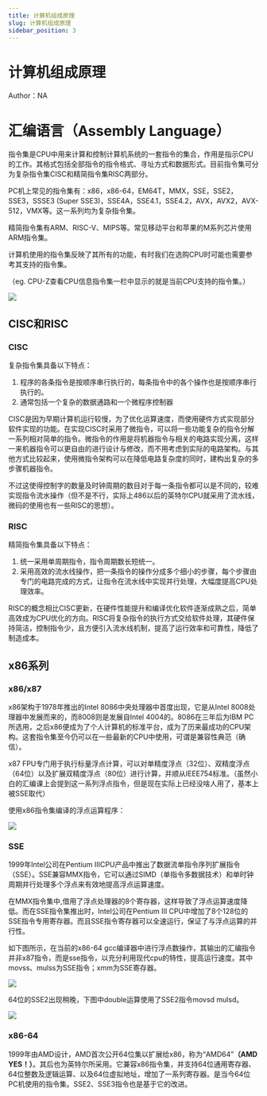 ```yaml
---
title: 计算机组成原理
slug: 计算机组成原理
sidebar_position: 3
---
```



# 计算机组成原理

Author：NA

# 汇编语言（Assembly Language）

指令集是CPU中用来计算和控制计算机系统的一套指令的集合，作用是指示CPU的工作。其格式包括全部指令的指令格式、寻址方式和数据形式。目前指令集可分为复杂指令集CISC和精简指令集RISC两部分。

PC机上常见的指令集有：x86，x86-64，EM64T，MMX，SSE，SSE2，SSE3，SSSE3 (Super SSE3)，SSE4A，SSE4.1，SSE4.2，AVX，AVX2，AVX-512，VMX等。这一系列均为复杂指令集。

精简指令集有ARM、RISC-V、MIPS等。常见移动平台和苹果的M系列芯片使用ARM指令集。

计算机使用的指令集反映了其所有的功能，有时我们在选购CPU时可能也需要参考其支持的指令集。

（eg. CPU-Z查看CPU信息指令集一栏中显示的就是当前CPU支持的指令集。）

![](/assets/IT9abJB0moHckRxGaSacW4Minwg.png)

## CISC和RISC

### CISC

复杂指令集具备以下特点：

1. 程序的各条指令是按顺序串行执行的，每条指令中的各个操作也是按顺序串行执行的。
2. 通常包括一个复杂的数据通路和一个微程序控制器

CISC是因为早期计算机运行较慢，为了优化运算速度，而使用硬件方式实现部分软件实现的功能。在实现CISC时采用了微指令，可以将一些功能复杂的指令分解一系列相对简单的指令。微指令的作用是将机器指令与相关的电路实现分离，这样一来机器指令可以更自由的进行设计与修改，而不用考虑到实际的电路架构。与其他方式比较起来，使用微指令架构可以在降低电路复杂度的同时，建构出复杂的多步骤机器指令。

不过这使得控制字的数量及时钟周期的数目对于每一条指令都可以是不同的，较难实现指令流水操作（但不是不行，实际上486以后的英特尔CPU就采用了流水线，微码的使用也有一些RISC的思想）。

### RISC

精简指令集具备以下特点：

1. 统一采用单周期指令，指令周期数长短统一。
2. 采用高效的流水线操作，把一条指令的操作分成多个细小的步骤，每个步骤由专门的电路完成的方式，让指令在流水线中实现并行处理，大幅度提高CPU处理效率。

RISC的概念相比CISC更新，在硬件性能提升和编译优化软件逐渐成熟之后，简单高效成为CPU优化的方向。RISC将复杂指令的执行方式交给软件处理，其硬件保持简洁，控制指令少，且方便引入流水线机制，提高了运行效率和可靠性，降低了制造成本。

## x86系列

### x86/x87

x86架构于1978年推出的Intel 8086中央处理器中首度出现，它是从Intel 8008处理器中发展而来的，而8008则是发展自Intel 4004的。8086在三年后为IBM PC所选用，之后x86便成为了个人计算机的标准平台，成为了历来最成功的CPU架构。这套指令集至今仍可以在一些最新的CPU中使用，可谓是兼容性典范（确信）。

x87 FPU专门用于执行标量浮点计算，可以对单精度浮点（32位）、双精度浮点（64位）以及扩展双精度浮点（80位）进行计算，并顺从IEEE754标准。（虽然小白的汇编课上会提到这一系列浮点指令，但是现在实际上已经没啥人用了，基本上被SSE取代）

使用x86指令集编译的浮点运算程序：

![](/assets/BmWjb7b4GoBYryxNlH7c0xOVnve.png)

### SSE

1999年Intel公司在Pentium IIICPU产品中推出了数据流单指令序列扩展指令（SSE）。SSE兼容MMX指令，它可以通过SIMD（单指令多数据技术）和单时钟周期并行处理多个浮点来有效地提高浮点运算速度。

在MMX指令集中,借用了浮点处理器的8个寄存器，这样导致了浮点运算速度降低。而在SSE指令集推出时，Intel公司在Pentium III CPU中增加了8个128位的SSE指令专用寄存器。而且SSE指令寄存器可以全速运行，保证了与浮点运算的并行性。

如下图所示，在当前的x86-64 gcc编译器中进行浮点数操作，其输出的汇编指令并非x87指令，而是sse指令，以充分利用现代cpu的特性，提高运行速度。其中movss、mulss为SSE指令；xmm为SSE寄存器。

![](/assets/DQAvbIil4oyVUKxsd3gcse7unyh.png)

64位的SSE2出现稍晚，下图中double运算使用了SSE2指令movsd mulsd。

![](/assets/AKphbxQNyoqG90xHPRIcjDcxn2f.png)

### x86-64

1999年由AMD设计，AMD首次公开64位集以扩展给x86，称为“AMD64”<b>（AMD YES！）</b>。其后也为英特尔所采用。它兼容x86指令集，并支持64位通用寄存器、64位整数及逻辑运算、以及64位虚拟地址，增加了一系列寄存器。是当今64位PC机使用的指令集。SSE2、SSE3指令也是基于它的改进。

